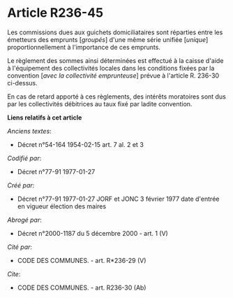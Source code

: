# Article R236-45

Les commissions dues aux guichets domiciliataires sont réparties entre les émetteurs des emprunts [*groupés*] d'une même
série unifiée [*unique*] proportionnellement à l'importance de ces emprunts. 

Le règlement des sommes ainsi déterminées est effectué à la caisse d'aide à l'équipement des collectivités locales dans les
conditions fixées par la convention [*avec la collectivité emprunteuse*] prévue à l'article R. 236-30 ci-dessus. 

En cas de retard apporté à ces règlements, des intérêts moratoires sont dus par les collectivités débitrices au taux fixé par
ladite convention.

**Liens relatifs à cet article**

_Anciens textes_:

  - Décret n°54-164 1954-02-15 art. 7 al. 2 et 3

_Codifié par_:

  - Décret n°77-91 1977-01-27

_Créé par_:

  - Décret n°77-91 1977-01-27 JORF et JONC 3 février 1977 date d'entrée en vigueur élection des maires

_Abrogé par_:

  - Décret n°2000-1187 du 5 décembre 2000 - art. 1 (V)

_Cité par_:

  - CODE DES COMMUNES. - art. R*236-29 (V)

_Cite_:

  - CODE DES COMMUNES. - art. R236-30 (Ab)
